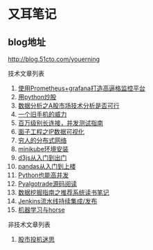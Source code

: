 # 又耳笔记
## blog地址
http://blog.51cto.com/youerning

技术文章列表
1. [使用Prometheus+grafana打造高逼格监控平台](https://github.com/youerning/blog/tree/master/prometheus)
2. [用python炒股](https://github.com/youerning/blog/tree/master/python-trade)
3. [数据分析之A股市场技术分析是否可行](https://github.com/youerning/blog/tree/master/stock-analysis)
4. [一个旧手机的威力](https://github.com/youerning/blog/tree/master/old-phone)
5. [百万级别长连接，并发测试指南](https://github.com/youerning/blog/tree/master/locust-test)
6. [面子工程之IP数据可视化](https://github.com/youerning/blog/tree/master/ip-visualize)
7. [穷人的分布式网络](https://github.com/youerning/blog/tree/master/fastvpn)
8. [minikube环境安装](https://github.com/youerning/blog/tree/master/minikube)
9. [d3js从入门到出门](https://github.com/youerning/blog/tree/master/d3js)
10. [pandas从入门到上楼](https://github.com/youerning/blog/tree/master/pandas)
11. [Python也能高并发](https://github.com/youerning/blog/tree/master/asyncio)
11. [Pyalgotrade源码阅读](https://github.com/youerning/blog/tree/master/pyalgotrade-code-read)
12. [数据挖掘指南之推荐系统读书笔记](https://github.com/youerning/blog/tree/master/data-mining_chapter01)
13. [Jenkins流水线持续集成/发布](https://github.com/youerning/blog/tree/master/cicd)
14. [机器学习与horse](https://github.com/youerning/blog/tree/master/ml_and_horse_race)

非技术文章列表
1. [股市投机迷思](https://github.com/youerning/blog/tree/master/stock-in-thought)
